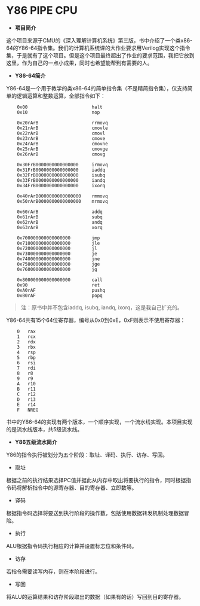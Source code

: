 # Y86 PIPE CPU

* __项目简介__

这个项目来源于CMU的《深入理解计算机系统》第三版，书中介绍了一个类x86-64的Y86-64指令集。我们的计算机系统课的大作业要求用Verilog实现这个指令集，于是就有了这个项目。但是这个项目最终超出了作业的要求范围，我把它放到这里，作为自己的一点小成果，同时也希望能帮到有需要的人。

* __Y86-64简介__

Y86-64是一个用于教学的类x86-64的简单指令集（不是精简指令集），仅支持简单的逻辑运算和整数运算，全部指令如下：

        0x00                        halt
        0x10                        nop

        0x20rArB                    rrmovq
        0x21rArB                    cmovle
        0x22rArB                    cmovl
        0x23rArB                    cmove
        0x24rArB                    cmovne
        0x25rArB                    cmovge
        0x26rArB                    cmovg

        0x30FrB0000000000000000     irmovq
        0x31FrB0000000000000000     iaddq
        0x32FrB0000000000000000     isubq
        0x33FrB0000000000000000     iandq
        0x34FrB0000000000000000     ixorq

        0x40rArB0000000000000000    rmmovq
        0x50rArB0000000000000000    mrmovq

        0x60rArB                    addq
        0x61rArB                    subq
        0x62rArB                    andq
        0x63rArB                    xorq

        0x700000000000000000        jmp
        0x710000000000000000        jle
        0x720000000000000000        jl
        0x730000000000000000        je
        0x740000000000000000        jne
        0x750000000000000000        jge
        0x760000000000000000        jg

        0x800000000000000000        call
        0x90                        ret
        0xA0rAF                     pushq
        0xB0rAF                     popq

> 注：原书中并不包含iaddq, isubq, iandq, ixorq，这是我自己扩充的。

Y86-64共有15个64位寄存器，编号从0x0到0xE，0xF则表示不使用寄存器：

        0   rax
        1   rcx
        2   rdx
        3   rbx
        4   rsp
        5   rbp
        6   rsi
        7   rdi
        8   r8
        9   r9
        A   r10
        B   r11
        C   r12
        D   r13
        E   r14
        F   NREG

书中的Y86-64的实现有两个版本，一个顺序实现，一个流水线实现。本项目实现的是流水线版本，共5级流水线。

* __Y86五级流水简介__

Y86的指令执行被划分为五个阶段：取址、译码、执行、访存、写回。

* 取址

根据之前的执行结果选择PC值并据此从内存中取出将要执行的指令，同时根据指令码将解析指令中的源寄存器、目的寄存器、立即数等。

* 译码

根据指令码选择将要送到执行阶段的操作数，包括使用数据转发机制处理数据冒险。

* 执行

ALU根据指令码执行相应的计算并设置标志位和条件码。

* 访存

若指令需要读写内存，则在本阶段进行。

* 写回

将ALU的运算结果和访存阶段取出的数据（如果有的话）写回到目的寄存器。